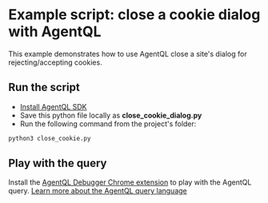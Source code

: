 # Example script: close a cookie dialog with AgentQL

This example demonstrates how to use AgentQL close a site's dialog for rejecting/accepting cookies.

## Run the script

- [Install AgentQL SDK](https://docs.agentql.com/installation/sdk-installation)
- Save this python file locally as **close_cookie_dialog.py**
- Run the following command from the project's folder:

```bash
python3 close_cookie.py
```

## Play with the query

Install the [AgentQL Debugger Chrome extension](https://docs.agentql.com/installation/chrome-extension-installation) to play with the AgentQL query. [Learn more about the AgentQL query language](https://docs.agentql.com/agentql-query/query-intro)

